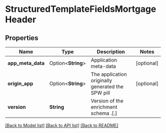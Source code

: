 # StructuredTemplateFieldsMortgageHeader

## Properties

Name | Type | Description | Notes
------------ | ------------- | ------------- | -------------
**app_meta_data** | Option<**String**> | Application meta-data | [optional]
**origin_app** | Option<**String**> | The application originally generated the SPW pill | [optional]
**version** | **String** | Version of the enrichment schema <major>.<minor>[.<patch>] | 

[[Back to Model list]](../README.md#documentation-for-models) [[Back to API list]](../README.md#documentation-for-api-endpoints) [[Back to README]](../README.md)



